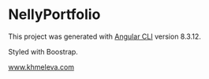 # NellyPortfolio

This project was generated with [Angular CLI](https://github.com/angular/angular-cli) version 8.3.12.

Styled with Boostrap.

www.khmeleva.com



